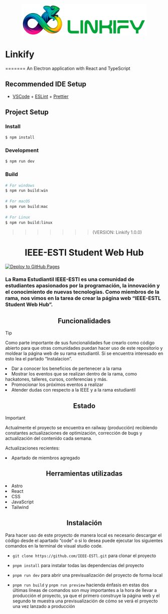 <p align="center">
  <img width="400px" src="/src/renderer/src/images/linkilogo.png" alt="LogotipoLinkifiy"/>
</p>

# Linkify

=======
An Electron application with React and TypeScript

## Recommended IDE Setup

- [VSCode](https://code.visualstudio.com/) + [ESLint](https://marketplace.visualstudio.com/items?itemName=dbaeumer.vscode-eslint) + [Prettier](https://marketplace.visualstudio.com/items?itemName=esbenp.prettier-vscode)

## Project Setup

### Install

```bash
$ npm install
```

### Development

```bash
$ npm run dev
```

### Build

```bash
# For windows
$ npm run build:win

# For macOS
$ npm run build:mac

# For Linux
$ npm run build:linux
```

> > > > > > > (VERSION: Linkify 1.0.0)

<h1 align="center"> IEEE-ESTl Student Web Hub </h1>


[![Deploy to GitHub Pages](https://github.com/IEEE-ESTl/actions/workflows/deploy.yml/badge.svg?branch=main)](https://github.com/IEEE-ESTl/actions/workflows/deploy.yml)

### La Rama Estudiantil IEEE-ESTl es una comunidad de estudiantes apasionados por la programación, la innovación y el conocimiento de nuevas tecnologías. Como miembros de la rama, nos vimos en la tarea de crear la página web “IEEE-ESTL Student Web Hub”.

<h2 align="center">Funcionalidades</h2>

> [!TIP]
> Como parte importante de sus funcionalidades fue crearlo como código abierto para que otras comunidades puedan hacer uso de este repositorio y moldear la página web de su rama estudiantil. Si se encuentra interesado en esto lea el partado “Instalacion”.

<li>Dar a conocer los beneficios de pertenecer a la rama</li>
<li>Mostrar los eventos que se realizan dentro de la rama, como hackatones, talleres, cursos, conferencias y más.</li>
<li>Promocionar los próximos eventos a realizar</li>
<li>Atender dudas con respecto a la IEEE y a la rama estudiantil</li>

<h2 align="center">Estado</h2>

> [!IMPORTANT]
> Actualmente el proyecto se encuentra en railway (producción) recibiendo constantes actualizaciones de optimización, corrección de bugs y actualización del contenido cada semana.

<p>Actualizaciones recientes: 
</p>
<li>Apartado de miembros agregado</li>

<h2 align="center">Herramientas utilizadas </h2>
<li>Astro</li>
<li>React</li>
<li>CSS</li>
<li>JavaScript</li>
<li>Tailwind</li>

<h2 align="center">Instalación</h2>
<p>Para hacer uso de este proyecto de manera local es necesario descargar el código desde el apartado “code” o si lo desea puede ejecutar los siguientes comandos en la terminal de visual studio code.</p>

- `git clone https://github.com/IEEE-ESTl.git` para clonar el proyecto

- `pnpm install` para instalar todas las dependencias del proyecto
- `pnpm run dev` para abrir una previsualización del proyecto de forma local
- `pnpm run build` y `pnpm run preview` hacienda énfasis en estas dos últimas líneas de comandos son muy importantes a la hora de llevar a producción el proyecto, ya que el primero construye la página web y el segundo te muestra una previsualización de cómo se verá el proyecto una vez lanzado a producción

